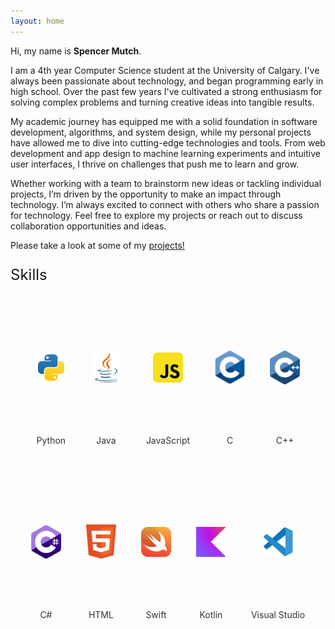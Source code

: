 ```yaml
---
layout: home
---
```

Hi, my name is **Spencer Mutch**. 

I am a 4th year Computer Science student at the University of Calgary. I've always been passionate about technology, and began programming early in high school. Over the past few years I've cultivated a strong enthusiasm for solving complex problems and turning creative ideas into tangible results.

My academic journey has equipped me with a solid foundation in software development, algorithms, and system design, while my personal projects have allowed me to dive into cutting-edge technologies and tools. From web development and app design to machine learning experiments and intuitive user interfaces, I thrive on challenges that push me to learn and grow.

Whether working with a team to brainstorm new ideas or tackling individual projects, I’m driven by the opportunity to make an impact through technology. I’m always excited to connect with others who share a passion for technology. Feel free to explore my projects or reach out to discuss collaboration opportunities and ideas.

Please take a look at some of my [projects!](/projects/)

<p style="font-size: 24px;">Skills</p>

<div class="languages">

  <div class="language">
    <img src="assets/svgs/python-svgrepo-com.svg" alt="JavaScript" width="50" height="50">
    <p>Python</p>
  </div>
  <div class="language">
  <!-- Using <img> to display the JavaScript logo -->
    <img src="assets/svgs/java-svgrepo-com.svg" alt="JavaScript" width="50" height="50">
    <p>Java</p>
  </div>
  <div class="language">
    <img src="assets/svgs/javascript-svgrepo-com.svg" alt="JavaScript" width="50" height="50">
    <p>JavaScript</p>
  </div>
  <div class="language">
    <img src="assets/svgs/c-1.svg" alt="JavaScript" width="50" height="50">
    <p>C</p>
  </div>
  <div class="language">
    <img src="assets/svgs/c.svg" alt="JavaScript" width="50" height="50">
    <p>C++</p>
  </div>
  <div class="language">
    <img src="assets/svgs/c--4.svg" alt="JavaScript" width="50" height="50">
    <p>C#</p>
  </div>
  <div class="language">
    <img src="assets/svgs/html-1.svg" alt="JavaScript" width="50" height="50">
    <p>HTML</p>
  </div>
  <div class="language">
    <img src="assets/svgs/swift-15.svg" alt="JavaScript" width="50" height="50">
    <p>Swift</p>
  </div>
  <div class="language">
    <img src="assets/svgs/kotlin-2.svg" alt="JavaScript" width="50" height="50">
    <p>Kotlin</p>
  </div>
  <div class="language">
    <img src="assets/svgs/visual-studio-code-1.svg" alt="JavaScript" width="50" height="50">
    <p>Visual Studio</p>
  </div>

<!-- Add more languages as needed -->
</div>

<style>
  .languages {
    display: flex; /* Arrange the language items in a row */
    flex-wrap: wrap; /* Allow wrapping to the next row if needed */
    gap: 20px; /* Add spacing between items */
    justify-content: center; /* Center items horizontally */
    margin: 20px 0; /* Add spacing around the container */
  }

  .language {
    display: flex;
    flex-direction: column; /* Stack the image and text vertically */
    align-items: center; /* Center-align the content */
    text-align: center;
    margin: 10px;
  }

  .language img {
    width: 5vw; /* Set the logo width */
    height: 5vh; /* Set the logo height */
    object-fit: contain;
    object-position: center;
    transition: transform 0.2s ease, filter 0.2s ease; /* Add a hover animation */
  }

  .language img:hover {
    transform: scale(1.1); /* Slightly enlarge the logo on hover */
    filter: brightness(1.2); /* Brighten the logo on hover */
  }

  .language p {
    margin-top: 8px; /* Add some spacing above the text */
    font-size: 14px; /* Adjust text size */
    color: #333; /* Set text color */
  }
</style>
